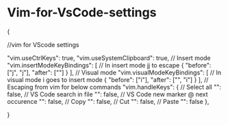 # Vim-for-VsCode-settings

{

//vim for VScode settings

  "vim.useCtrlKeys": true,
  "vim.useSystemClipboard": true,
  // Insert mode
  "vim.insertModeKeyBindings": [
    // In insert mode jj to escape
    {
      "before": ["j", "j"],
      "after": ["<Esc>"]
    }
  ],
  // Visual mode
  "vim.visualModeKeyBindings": [
    // In visual mode i goes to insert mode
    {
      "before": ["i"],
      "after": ["<Esc>", "i"]
    }
  ],
  // Escaping from vim for below commands
  "vim.handleKeys": {
    // Select all
    "<C-a>": false,
    // VS Code search in file
    "<C-f>": false,
    // VS Code new marker @ next occurence
    "<C-d>": false,
    // Copy
    "<C-c>": false,
    // Cut
    "<C-x>": false,
    // Paste
    "<C-v>": false
  },
  
  }
